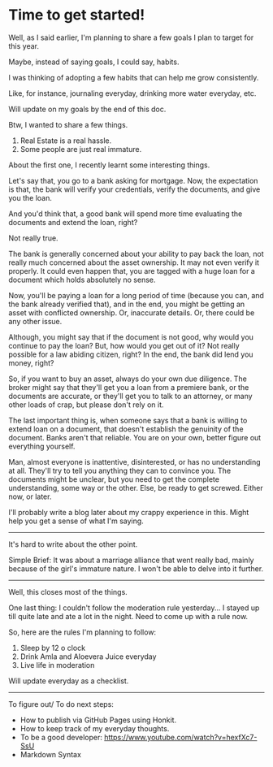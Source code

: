 # Time to get started!

Well, as I said earlier, I'm planning to share a few goals I plan to target for this year.

Maybe, instead of saying goals, I could say, habits. 

I was thinking of adopting a few habits that can help me grow consistently. 

Like, for instance, journaling everyday, drinking more water everyday, etc.

Will update on my goals by the end of this doc.


Btw, I wanted to share a few things. 
1. Real Estate is a real hassle.
2. Some people are just real immature.

About the first one, I recently learnt some interesting things.

Let's say that, you go to a bank asking for mortgage. Now, the expectation is that, the bank will verify your credentials, verify the documents,
and give you the loan.

And you'd think that, a good bank will spend more time evaluating the documents and extend the loan, right?

Not really true.

The bank is generally concerned about your ability to pay back the loan, not really much concerned about the asset ownership.
It may not even verify it properly. It could even happen that, you are tagged with a huge loan for a document which holds absolutely no sense.

Now, you'll be paying a loan for a long period of time (because you can, and the bank already verified that), and in the end, you 
might be getting an asset with conflicted ownership. Or, inaccurate details. Or, there could be any other issue.

Although, you might say that if the document is not good, why would you continue to pay the loan? But, how would you get out of it?
Not really possible for a law abiding citizen, right? 
In the end, the bank did lend you money, right? 

So, if you want to buy an asset, always do your own due diligence. The broker might say that they'll get you a loan from a premiere bank,
or the documents are accurate, or they'll get you to talk to an attorney, or many other loads of crap, but please don't rely on it.

The last important thing is, when someone says that a bank is willing to extend loan on a document, that doesn't establish the genuinity of the 
document. Banks aren't that reliable. You are on your own, better figure out everything yourself. 

Man, almost everyone is inattentive, disinterested, or has no understanding at all. They'll try to tell you anything they can to convince you. 
The documents might be unclear, but you need to get the complete understanding, some way or the other. 
Else, be ready to get screwed. 
Either now, or later. 

I'll probably write a blog later about my crappy experience in this. Might help you get a sense of what I'm saying.


----------------------------------------

It's hard to write about the other point.

Simple Brief: It was about a marriage alliance that went really bad, mainly because of the girl's immature nature. I won't be able to delve into it 
further.

---------------------------------------

Well, this closes most of the things.

One last thing: I couldn't follow the moderation rule yesterday... I stayed up till quite late and ate a lot in the night. 
Need to come up with a rule now.


So, here are the rules I'm planning to follow:
1. Sleep by 12 o clock
2. Drink Amla and Aloevera Juice everyday
3. Live life in moderation

Will update everyday as a checklist. 


------
To figure out/ To do next steps:
- How to publish via GitHub Pages using Honkit. 
- How to keep track of my everyday thoughts.
- To be a good developer: https://www.youtube.com/watch?v=hexfXc7-SsU
- Markdown Syntax
